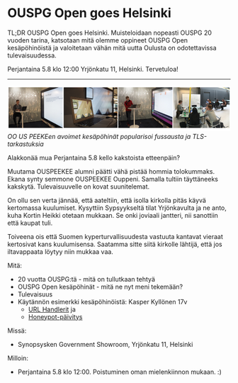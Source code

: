 # OUSPG Open goes Helsinki


TL;DR OUSPG Open goes Helsinki. Muisteloidaan nopeasti
OUSPG 20 vuoden tarina, katsotaan mitä olemme oppineet OUSPG Open kesäpöhinöistä ja valoitetaan vähän mitä uutta Oulusta on odotettavissa tulevaisuudessa.

Perjantaina 5.8 klo 12:00 Yrjönkatu 11, Helsinki. Tervetuloa!

----

![Oulun uuvet pöhinät](open.png)
*OO US PEEKEen avoimet kesäpöhinät popularisoi fussausta ja TLS-tarkastuksia*

Alakkonää mua Perjantaina 5.8 kello kakstoista etteenpäin?

Muutama OUSPEEKEE alumni päätti vähä pistää hommia tolokummaks.
Ekana synty semmone OUSPEEKEE Ouppeni. Samalla tultiin täyttäneeks kakskytä. Tulevaisuuvelle on kovat suunitelemat.

On ollu sen verta jännää, että aateltiin, että isolla kirkolla pitäs käyvä
kertomassa kuulumiset. Kysyttiin Sypsyykseltä tilat Yrjönkavulta ja ne anto,
kuha Kortin Heikki otetaan mukkaan. Se onki joviaali jantteri, nii sanottiin
että kaupat tuli.

Toiveena ois että Suomen kyperturvallisuudesta vastuuta kantavat vieraat
kertosivat kans kuulumisensa. Saatamma sitte siitä kirkolle lähtijä, että jos
iltavappaata löytyy niin mukkaa vaa.

Mitä:
 * 20 vuotta OUSPG:tä - mitä on tullutkaan tehtyä
 * OUSPG Open kesäpöhinät - mitä ne nyt meni tekemään?
 * Tulevaisuus
 * Käytännön esimerkki kesäpöhinöistä: Kasper Kyllönen 17v 
    * [URL Handlerit](https://github.com/ouspg/urlhandlers) ja 
    * [Honeypot-päivitys](https://github.com/ouspg/honeypots)

Missä:
 * Synopsysken Government Showroom, Yrjönkatu 11, Helsinki

Milloin:
 * Perjantaina 5.8 klo 12:00. Poistuminen oman mielenkiinnon mukaan. :) 
